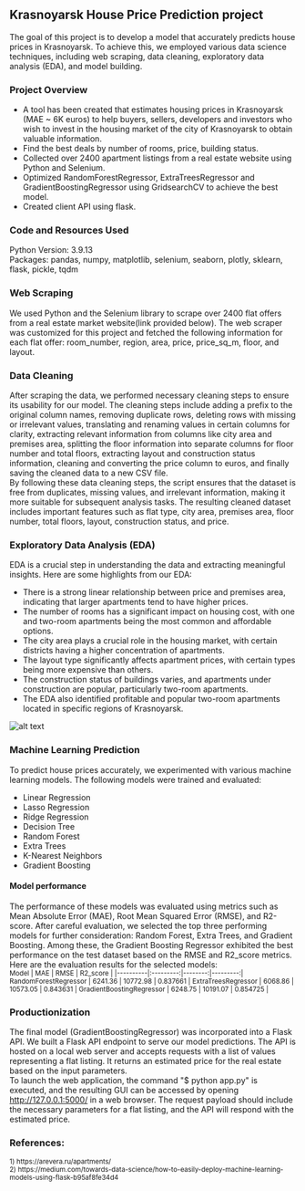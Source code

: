 ## Krasnoyarsk House Price Prediction project
The goal of this project is to develop a model that accurately predicts house prices in Krasnoyarsk. To achieve this, we employed various data science techniques, including web scraping, data cleaning, exploratory data analysis (EDA), and model building.

### Project Overview
* A tool has been created that estimates housing prices in Krasnoyarsk (MAE ~ 6K euros) to help buyers, sellers, developers and investors who wish to invest in the housing market of the city of Krasnoyarsk to obtain valuable information.
* Find the best deals by number of rooms, price, building status.
* Collected over 2400 apartment listings from a real estate website using Python and Selenium.
* Optimized RandomForestRegressor, ExtraTreesRegressor and GradientBoostingRegressor using GridsearchCV to achieve the best model.
* Created client API using flask.

### Code and Resources Used
Python Version: 3.9.13 <br/>
Packages: pandas, numpy, matplotlib, selenium, seaborn, plotly, sklearn, flask, pickle, tqdm

### Web Scraping
We used Python and the Selenium library to scrape over 2400 flat offers from a real estate market website(link provided below). The web scraper was customized for this project and fetched the following information for each flat offer: room_number, region, area, price, price_sq_m, floor, and layout.

### Data Cleaning
After scraping the data, we performed necessary cleaning steps to ensure its usability for our model.
The cleaning steps include adding a prefix to the original column names, removing duplicate rows, deleting rows with missing or irrelevant values, translating and renaming values in certain columns for clarity, extracting relevant information from columns like city area and premises area, splitting the floor information into separate columns for floor number and total floors, extracting layout and construction status information, cleaning and converting the price column to euros, and finally saving the cleaned data to a new CSV file. <br/>
By following these data cleaning steps, the script ensures that the dataset is free from duplicates, missing values, and irrelevant information, making it more suitable for subsequent analysis tasks. The resulting cleaned dataset includes important features such as flat type, city area, premises area, floor number, total floors, layout, construction status, and price. 

### Exploratory Data Analysis (EDA)
EDA is a crucial step in understanding the data and extracting meaningful insights. Here are some highlights from our EDA:<br/>
* There is a strong linear relationship between price and premises area, indicating that larger apartments tend to have higher prices.
* The number of rooms has a significant impact on housing cost, with one and two-room apartments being the most common and affordable options.
* The city area plays a crucial role in the housing market, with certain districts having a higher concentration of apartments.
* The layout type significantly affects apartment prices, with certain types being more expensive than others.
* The construction status of buildings varies, and apartments under construction are popular, particularly two-room apartments.
* The EDA also identified profitable and popular two-room apartments located in specific regions of Krasnoyarsk.

![alt text](https://github.com/vvalmispild/Krasnoyarsk_Real_Estate_project/blob/main/img/Scatter_plot.png)

### Machine Learning Prediction
To predict house prices accurately, we experimented with various machine learning models. The following models were trained and evaluated: <br/>
* Linear Regression 
* Lasso Regression 
* Ridge Regression 
* Decision Tree 
* Random Forest 
* Extra Trees 
* K-Nearest Neighbors 
* Gradient Boosting

#### Model performance
The performance of these models was evaluated using metrics such as Mean Absolute Error (MAE), Root Mean Squared Error (RMSE), and R2-score. After careful evaluation, we selected the top three performing models for further consideration: Random Forest, Extra Trees, and Gradient Boosting. Among these, the Gradient Boosting Regressor exhibited the best performance on the test dataset based on the RMSE and R2_score metrics. <br/>
Here are the evaluation results for the selected models: <br/>
<sup>
Model	| MAE	| RMSE	| R2_score |
|----------|:---------:|--------:|---------:|
RandomForestRegressor |	6241.36 |	10772.98 |	0.837661 |
ExtraTreesRegressor |	6068.86 |	10573.05 |	0.843631 |
GradientBoostingRegressor |	6248.75 |	10191.07 |	0.854725 |
</sup>

### Productionization
The final model (GradientBoostingRegressor) was incorporated into a Flask API.
We built a Flask API endpoint to serve our model predictions. The API is hosted on a local web server and accepts requests with a list of values representing a flat listing. It returns an estimated price for the real estate based on the input parameters.<br/>
To launch the web application, the command "$ python app.py" is executed, and the resulting GUI can be accessed by opening http://127.0.0.1:5000/ in a web browser.
The request payload should include the necessary parameters for a flat listing, and the API will respond with the estimated price.

### References:
<sup>
1) https://arevera.ru/apartments/  <br/>
2) https://medium.com/towards-data-science/how-to-easily-deploy-machine-learning-models-using-flask-b95af8fe34d4 
</sup>
